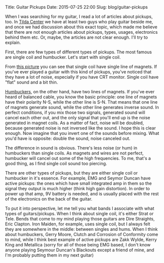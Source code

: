 Title: Guitar Pickups
Date: 2015-07-25 22:00
Slug: blog/guitar-pickups


When I was searching for my guitar, I read a lot of articles about pickups, too.
In [Tilda Center](http://tilda.center) we have at least two guys who play guitar
beside me, and once we had discussion about this exact topic, which made me
believe that there are not enough articles about pickups, types, usages,
electronics behind them etc. Or, maybe, the articles are not clear enough. I'll
try to explain.

First, there are few types of different types of pickups. The most famous are
single coil and humbucker. Let's start with single coil.

From [this picture](http://media.musiciansfriend.com/is/image/MMGS7/S1-Hot-Passive-Single-Coil-Pickup/308017000000000-00-750x750.jpg)
you can see that single coil have single line of magnets. If you've ever played
a guitar with this kind of pickups, you've noticed that they have a lot of
noise, especially if you have CRT monitor. Single coil have "flat" sound and a
bit thin.

[Humbuckers](http://www.musik-produktiv.it/pic-003750176xl/dimarzio-humbucker-the-breed.jpg),
on the other hand, have two lines of magnets. If you've ever heard of balanced
cable, you know the basic principle: one line of magnets have their polarity
N-S, while the other line is S-N. That means that one line of magnets
generate sound, while the other line generates inverse sound. In perfect
conditions, if you mix those two signals, generated sound will cancel each other
out, and the only signal that you'll end up is the noise generated in magnet
coils. As a matter of fact, noise will be doubled, because generated noise is
not inversed like the sound. I hope this is clear enough. Now imagine that you
invert one of the sounds before mixing. What you'd have is opposite: double the
sound, noise canceled out.

The difference in sound is obvious. There's less noise (or hum) in humbuckers
than single coils. As magnets and wires are not perfect, humbucker will cancel
out some of the high frequencies. To me, that's a good thing, as I find single
coil sound too piercing.

There are other types of pickups, but they are either single coil or humbucker
in it's essence. For example, EMG and Seymor Duncan have active pickups: the
ones which have small integrated amp in them so the signal they output is much
higher (think high gain distortion). In order to power up that amp, 9V battery
is needed, and is usually placed with the rest of the electronics on the back of
the guitar.

To put it into perspective, let me tell you what bands I associate with what
types of guitars/pickups. When I think about single coil, it's either Strat or
Tele. Bends that come to my mind playing those guitars are Dire Straights, Eric
Clapton. Iron Maiden, for example, uses single coil, but I always felt they are
somewhere in the middle: between singles and hums. When I think about
humbuckers, Gerry Moore, Clutch and Corrosion of Conformity come to mind, while
I think best example of active pickups are Zakk Wylde, Kerry King and Metallica
(sorry for all of those being EMG based, I don't know anyone playing Seymour
Duncan's Blackouts except a friend of mine, and I'm probably putting them in my
next guitar)
